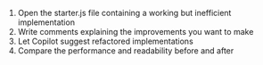 1. Open the starter.js file containing a working but inefficient implementation
2. Write comments explaining the improvements you want to make
3. Let Copilot suggest refactored implementations
4. Compare the performance and readability before and after